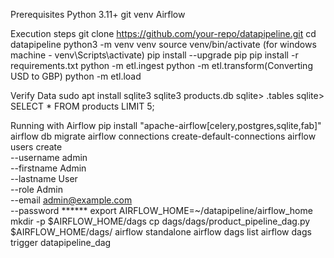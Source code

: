 Prerequisites
Python 3.11+
git
venv
Airflow

Execution steps
git clone https://github.com/your-repo/datapipeline.git
cd datapipeline
python3 -m venv venv
source venv/bin/activate (for windows machine - venv\Scripts\activate)
pip install --upgrade pip
pip install -r requirements.txt
python -m etl.ingest
python -m etl.transform(Converting USD to GBP)
python -m etl.load

Verify Data
sudo apt install sqlite3
sqlite3 products.db
sqlite> .tables
sqlite> SELECT * FROM products LIMIT 5;


Running with Airflow
pip install "apache-airflow[celery,postgres,sqlite,fab]"
airflow db migrate
airflow connections create-default-connections
airflow users create \
    --username admin \
    --firstname Admin \
    --lastname User \
    --role Admin \
    --email admin@example.com \
    --password ******
export AIRFLOW_HOME=~/datapipeline/airflow_home
mkdir -p $AIRFLOW_HOME/dags
cp dags/dags/product_pipeline_dag.py $AIRFLOW_HOME/dags/
airflow standalone
airflow dags list
airflow dags trigger datapipeline_dag



